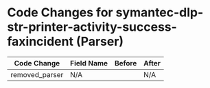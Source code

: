 # Code Changes for symantec-dlp-str-printer-activity-success-faxincident (Parser)

| Code Change | Field Name | Before | After |
|-------------|------------|--------|-------|
| removed_parser | N/A |  | N/A |